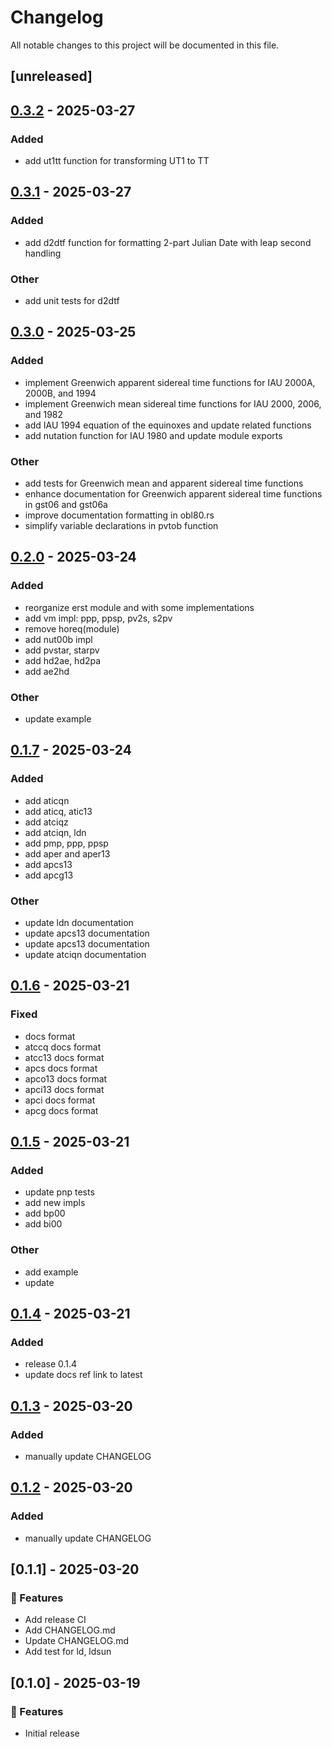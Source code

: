 # Changelog

All notable changes to this project will be documented in this file.

## [unreleased]

## [0.3.2](https://github.com/astro-xao/sofars/compare/v0.3.1...v0.3.2) - 2025-03-27

### Added

- add ut1tt function for transforming UT1 to TT

## [0.3.1](https://github.com/astro-xao/sofars/compare/v0.3.0...v0.3.1) - 2025-03-27

### Added

- add d2dtf function for formatting 2-part Julian Date with leap second handling

### Other

- add unit tests for d2dtf

## [0.3.0](https://github.com/astro-xao/sofars/compare/v0.2.0...v0.3.0) - 2025-03-25

### Added

- implement Greenwich apparent sidereal time functions for IAU 2000A, 2000B, and 1994
- implement Greenwich mean sidereal time functions for IAU 2000, 2006, and 1982
- add IAU 1994 equation of the equinoxes and update related functions
- add nutation function for IAU 1980 and update module exports

### Other

- add tests for Greenwich mean and apparent sidereal time functions
- enhance documentation for Greenwich apparent sidereal time functions in gst06 and gst06a
- improve documentation formatting in obl80.rs
- simplify variable declarations in pvtob function

## [0.2.0](https://github.com/astro-xao/sofars/compare/v0.1.7...v0.2.0) - 2025-03-24

### Added

- reorganize erst module and with some implementations
- add vm impl: ppp, ppsp, pv2s, s2pv
- remove horeq(module)
- add nut00b impl
- add pvstar, starpv
- add hd2ae, hd2pa
- add ae2hd

### Other

- update example

## [0.1.7](https://github.com/astro-xao/sofars/compare/v0.1.6...v0.1.7) - 2025-03-24

### Added

- add aticqn
- add aticq, atic13
- add atciqz
- add atciqn, ldn
- add pmp, ppp, ppsp
- add aper and aper13
- add apcs13
- add apcg13

### Other

- update ldn documentation
- update apcs13 documentation
- update apcs13 documentation
- update atciqn documentation

## [0.1.6](https://github.com/astro-xao/sofars/compare/v0.1.5...v0.1.6) - 2025-03-21

### Fixed

- docs format
- atccq docs format
- atcc13 docs format
- apcs docs format
- apco13 docs format
- apci13 docs format
- apci docs format
- apcg docs format

## [0.1.5](https://github.com/astro-xao/sofars/compare/v0.1.4...v0.1.5) - 2025-03-21

### Added

- update pnp tests
- add new impls
- add bp00
- add bi00

### Other

- add example
- update

## [0.1.4](https://github.com/astro-xao/sofars/compare/v0.1.3...v0.1.4) - 2025-03-21

### Added

- release 0.1.4
- update docs ref link to latest

## [0.1.3](https://github.com/astro-xao/sofars/compare/v0.1.2...v0.1.3) - 2025-03-20

### Added

- manually update CHANGELOG

## [0.1.2](https://github.com/astro-xao/sofars/compare/v0.1.1...v0.1.2) - 2025-03-20

### Added

- manually update CHANGELOG

## [0.1.1] - 2025-03-20

### 🚀 Features

- Add release CI
- Add CHANGELOG.md
- Update CHANGELOG.md
- Add test for ld, ldsun

## [0.1.0] - 2025-03-19

### 🚀 Features

- Initial release
<!-- generated by git-cliff -->
